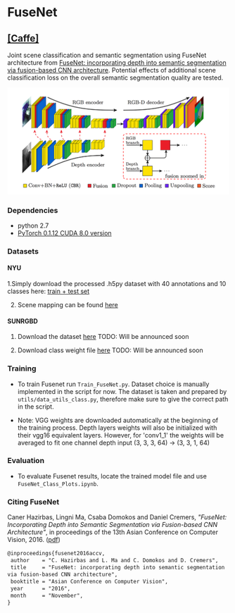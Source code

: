 # FuseNet
## [[Caffe]](https://github.com/tum-vision/fusenet)

Joint scene classification and semantic segmentation using FuseNet architecture from [FuseNet: incorporating depth into semantic segmentation via fusion-based CNN architecture](https://vision.in.tum.de/_media/spezial/bib/hazirbasma2016fusenet.pdf). Potential effects of additional scene classification loss on the overall semantic segmentation quality are tested.

<img src="images/framework.png" width="800px"/>

### Dependencies
- python 2.7
- [PyTorch 0.1.12 CUDA 8.0 version](http://pytorch.org/previous-versions/)

### Datasets 

#### NYU

1.Simply download the processed .h5py dataset with 40 annotations and 10 classes here: [train + test set](https://vision.in.tum.de/webarchive/hazirbas/fusenet-pytorch/nyu_class_10_db.h5)

2. Scene mapping can be found [here](utils/nyu_scene_mapping.txt)


#### SUNRGBD

1. Download the dataset [here](link) TODO: Will be announced soon

2. Download class weight file [here](link) TODO: Will be announced soon

### Training
- To train Fusenet run `Train_FuseNet.py`. Dataset choice is manually implemented in the script for now. The dataset is taken and prepared by `utils/data_utils_class.py`, therefore make sure to give the correct path in the script.

- Note: VGG weights are downloaded automatically at the beginning of the training process. Depth layers weights will also be initialized with their vgg16 equivalent layers. However, for 'conv1_1' the weights will be averaged to fit one channel depth input (3, 3, 3, 64) -> (3, 3, 1, 64)

### Evaluation
- To evaluate Fusenet results, locate the trained model file and use `FuseNet_Class_Plots.ipynb`. 

### Citing FuseNet
Caner Hazirbas, Lingni Ma, Csaba Domokos and Daniel Cremers, _"FuseNet: Incorporating Depth into Semantic Segmentation via Fusion-based CNN Architecture"_, in proceedings of the 13th Asian Conference on Computer Vision, 2016. ([pdf](https://vision.in.tum.de/_media/spezial/bib/hazirbasma2016fusenet.pdf))

    @inproceedings{fusenet2016accv,
     author    = "C. Hazirbas and L. Ma and C. Domokos and D. Cremers",
     title     = "FuseNet: incorporating depth into semantic segmentation via fusion-based CNN architecture",
     booktitle = "Asian Conference on Computer Vision",
     year      = "2016",
     month     = "November",
    }
